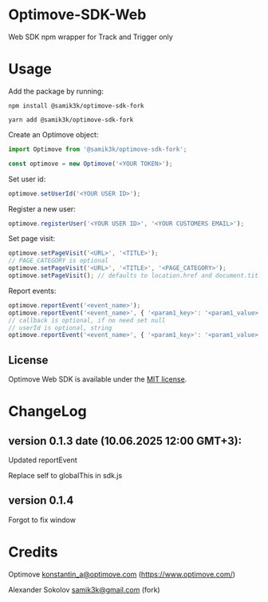 # Optimove-SDK-Web

Web SDK npm wrapper for Track and Trigger only

# Usage

Add the package by running:

`npm install @samik3k/optimove-sdk-fork`

`yarn add @samik3k/optimove-sdk-fork`

Create an Optimove object:

```ts
import Optimove from '@samik3k/optimove-sdk-fork';

const optimove = new Optimove('<YOUR TOKEN>');
```

Set user id:

```ts
optimove.setUserId('<YOUR USER ID>');
```

Register a new user:

```ts
optimove.registerUser('<YOUR USER ID>', '<YOUR CUSTOMERS EMAIL>');
```

Set page visit:

```ts
optimove.setPageVisit('<URL>', '<TITLE>');
// PAGE_CATEGORY is optional
optimove.setPageVisit('<URL>', '<TITLE>', '<PAGE_CATEGORY>');
optimove.setPageVisit(); // defaults to location.href and document.title respectively
```

Report events:

```ts
optimove.reportEvent('<event_name>');
optimove.reportEvent('<event_name>', { '<param1_key>': '<param1_value>' });
// callback is optional, if no need set null
// userId is optional, string
optimove.reportEvent('<event_name>', { '<param1_key>': '<param1_value>' }, null, '<userId>');
```

## License

Optimove Web SDK is available under the [MIT license](LICENSE).


# ChangeLog

## version 0.1.3 date (10.06.2025 12:00 GMT+3):
Updated reportEvent

Replace self to globalThis in sdk.js

## version 0.1.4
Forgot to fix window

# Credits
Optimove <konstantin_a@optimove.com> (https://www.optimove.com/)

Alexander Sokolov <samik3k@gmail.com> (fork)
